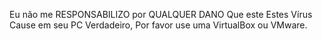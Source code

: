 Eu não me RESPONSABILIZO por QUALQUER DANO 
Que este Estes Vírus Cause em seu PC Verdadeiro, 
Por favor use uma VirtualBox ou VMware.
